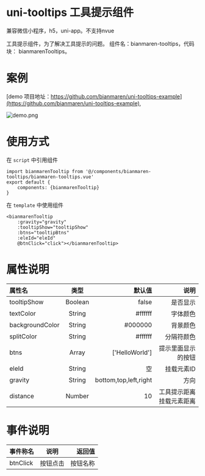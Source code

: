 # uni-tooltips 工具提示组件
兼容微信小程序，h5，uni-app。不支持nvue


工具提示组件，为了解决工具提示的问题。
组件名：bianmaren-tooltips，代码块： bianmarenTooltips。

# 案例

[demo 项目地址：https://github.com/bianmaren/uni-tooltips-example](https://github.com/bianmaren/uni-tooltips-example),

![demo.png](https://file.jxyunge.com/Sw5yEFc3P8mbGBKDBeb7_1580876419165.png)


# 使用方式
在 `script`  中引用组件

```
import bianmarenTooltip from '@/components/bianmaren-tooltips/bianmaren-tooltips.vue'
export default {
    components: {bianmarenTooltip}
}
```

在 `template` 中使用组件

```
<bianmarenTooltip
    :gravity="gravity"
    :tooltipShow="tooltipShow"
    :btns="tooltipBtns"
    :eleId="eleId"
    @btnClick="click"></bianmarenTooltip>
```

# 属性说明

|属性名|类型|默认值|说明|
|:---|:---:|---:|---:|
|tooltipShow|Boolean|false|是否显示|
|textColor|String|#ffffff|字体颜色|
|backgroundColor|String|#000000|背景颜色|
|splitColor|String|#ffffff|分隔符颜色|
|btns|Array|['HelloWorld']|提示里面显示的按钮|
|eleId|String|空|挂载元素ID|
|gravity|String|bottom,top,left,right|方向|
|distance|Number|10|工具提示距离挂载元素距离|

# 事件说明

|事件称名|说明|返回值|
|:---|:---:|---:|   
|btnClick|按钮点击|按钮名称|

